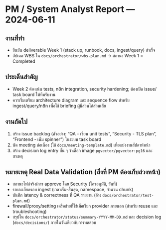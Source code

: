 # PM / System Analyst Report — 2024-06-11

## งานที่ทำ
- ยืนยัน deliverable Week 1 (stack up, runbook, docs, ingest/query) สำเร็จ
- อัปเดต WBS ใน `docs/orchestrator/wbs-plan.md` → สถานะ Week 1 = Completed

## ประเด็นสำคัญ
- Week 2 ต้องเน้น tests, n8n integration, security hardening; ต้องเปิด issue/ task board ให้ทีมรับงาน
- ควรเริ่มเตรียม architecture diagram และ sequence flow สำหรับ ingest/query/n8n เพื่อใช้ briefing ผู้มีส่วนได้ส่วนเสีย

## งานถัดไป
1. สร้าง issue backlog (ตัวอย่าง: “QA - เขียน unit tests”, “Security - TLS plan”, “Frontend - เพิ่ม spinner”) ในระบบ task board
2. นัด meeting ต่อเนื่อง (ใช้ `docs/meeting-template.md`) เพื่อแบ่งงานสัปดาห์หน้า
3. สร้าง decision log entry สั้น ๆ ว่าเลือก image `pgvector/pgvector:pg16` และสาเหตุ

## หมายเหตุ Real Data Validation (สิ่งที่ PM ต้องเก็บล่วงหน้า)
- สถานะไฟล์จริง/การ approve โดย Security (ใครอนุมัติ, วันที่)
- รายละเอียดรอบ ingest (เวลาเริ่ม-สิ้นสุด, namespace, จำนวน chunk)
- บันทึก latency & correctness ที่ QA รายงาน (อ้าง `docs/orchestrator/test-plan.md`)
- firewall/proxy/setting เครือข่ายที่ใช้เมื่อเรียก provider ภายนอก (สำหรับ reuse และ troubleshooting)
- สรุปใน `docs/orchestrator/status/summary-YYYY-MM-DD.md` และ decision log (`docs/decisions/`) ภายในวันเดียวกับการทดสอบ
